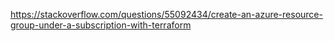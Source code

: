https://stackoverflow.com/questions/55092434/create-an-azure-resource-group-under-a-subscription-with-terraform
